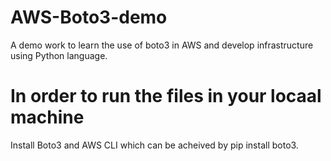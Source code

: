 # AWS-Boto3-demo
A demo work to learn the use of boto3 in AWS and develop infrastructure using Python language. 

# In order to run the files in your locaal machine
Install Boto3 and AWS CLI which can be acheived by pip install boto3.
